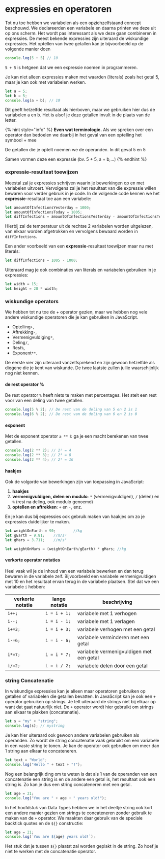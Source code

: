# expressies en operatoren

Tot nu toe hebben we variabelen als een opzichzelfstaand concept beschouwd. We declareerden een variabele en daarna printen we deze uit op ons scherm. Het wordt pas interessant als we deze gaan combineren in expressies. De meest bekende expressies zijn uiteraard de wiskundige expressies. Het optellen van twee getallen kan je bijvoorbeeld op de volgende manier doen

```javascript
console.log(5 + 5) // 10
```

`5 + 5` is hetgeen dat we een expressie noemen in programmeren.

Je kan niet alleen expressies maken met waarden (literals) zoals het getal 5, maar je kan ook met variabelen werken.

```javascript
let a = 5;
let b = 5;
console.log(a + b); // 10
```

Dit geeft hetzelfde resultaat als hierboven, maar we gebruiken hier dus de variabelen a en b. Het is alsof je deze getallen invult in de plaats van de letter.

{% hint style="info" %}
**Even wat terminologie.** Als we spreken over een operator dan bedoelen we daarbij in het geval van een optelling het symbool + mee

De getallen die je optelt noemen we de operanden. In dit geval 5 en 5

Samen vormen deze een expressie (bv. 5 + 5, a + b,...)
{% endhint %}

### expressie-resultaat toewijzen

Meestal zal je expressies schrijven waarin je bewerkingen op en met variabelen uitvoert. Vervolgens zal je het resultaat van die expressie willen bewaren voor verder gebruik in je code. In de volgende code kennen we het **expressie**-resultaat toe aan een variabele:

```javascript
let amountOfInfectionsYesterday = 1000;
let amountOfInfectionsToday = 1005;
let diffInfections = amountOfInfectionsYesterday - amountOfInfectionsToday;
```

Hierbij zal de temperatuur uit de rechtse 2 variabelen worden uitgelezen, van elkaar worden afgetrokken en vervolgens bewaard worden in `diffInfections`.

Een ander voorbeeld van een **expressie**-resultaat toewijzen maar nu met literals:

```javascript
let diffInfections = 1005 - 1000;
```

Uiteraard mag je ook combinaties van literals en variabelen gebruiken in je expressies:

```javascript
let width = 15;
let height = 20 * width;
```

### wiskundige operators

We hebben tot nu toe de + operator gezien, maar we hebben nog vele andere wiskundige operatoren die je kan gebruiken in JavaScript.

* Optelling`+`,
* Aftrekking`-`,
* Vermenigvuldiging`*`,
* Deling`/`,
* Rest`%`,
* Exponent`**`.

De eerste vier zijn uiteraard vanzelfsprekend en zijn gewoon hetzelfde als diegene die je kent van wiskunde. De twee laatste zullen jullie waarschijnlijk nog niet kennen.

#### de rest operator %

De rest operator `%` heeft niets te maken met percentages. Het stelt een rest voor van een deling van twee getallen.

```typescript
console.log(5 % 2); // De rest van de deling van 5 en 2 is 1
console.log(6 % 2); // De rest van de deling van 6 en 2 is 0
```

#### exponent

Met de exponent operator `a ** b` ga je een macht berekenen van twee getallen.

```typescript
console.log(2 ** 2); // 2² = 4
console.log(2 ** 3); // 2³ = 8
console.log(2 ** 4); // 2⁴ = 16
```

#### haakjes

Ook de volgorde van bewerkingen zijn van toepassing in JavaScript:

1. **haakjes**
2. **vermenigvuldigen, delen en modulo**: `*` (vermenigvuldigen), `/` (delen) en `%` (rest na deling, ook modulo genoemd)
3. **optellen en aftrekken**: `+` en `-`, enz.

En je kan dus bij expressies ook gebruik maken van haakjes om zo je expressies duidelijker te maken.

```javascript
let weightOnEarth = 90;        //kg
let gEarth = 9.81;    //m/s² 
let gMars = 3.711;    //m/s²

let weightOnMars = (weightOnEarth/gEarth) * gMars; //kg
```

#### verkorte operator notaties

Heel vaak wil je de inhoud van een variabele bewerken en dan terug bewaren in de variabele zelf. Bijvoorbeeld een variabele vermenigvuldigen met 10 en het resultaat ervan terug in de variabele plaatsen. Stel dat we een variabele `i` hebben:

| **verkorte notatie** | **lange notatie** | **beschrijving**                         |
| -------------------- | ----------------- | ---------------------------------------- |
| `i++;`               | `i = i + 1;`      | variabele met 1 verhogen                 |
| `i--;`               | `i = i - 1;`      | variabele met 1 verlagen                 |
| `i+=3;`              | `i = i + 3;`      | variabele verhogen met een getal         |
| `i-=6;`              | `i = i - 6;`      | variabele verminderen met een getal      |
| `i*=7;`              | `i = i * 7;`      | variabele vermenigvuldigen met een getal |
| `i/=2;`              | `i = i / 2;`      | variabele delen door een getal           |

### string Concatenatie

In wiskundige expressies kan je alleen maar operatoren gebruiken op getallen of variabelen die getallen bevatten. In JavaScript kan je ook een `+` operator gebruiken op strings. Je telt uiteraard de strings niet bij elkaar op want dat gaat natuurlijk niet. De `+` operator wordt hier gebruikt om strings aan elkaar te plakken (concatenatie).

```javascript
let s = "my" + "string";
console.log(s); // mystring
```

Je kan hier uiteraard ook gewoon andere variabelen gebruiken als operanden. Zo wordt de string concatenatie vaak gebruikt om een variabele in een vaste string te tonen. Je kan de operator ook gebruiken om meer dan 1 string aan elkaar te concateneren.

```javascript
let text = "World";
console.log("Hello " + text + "!");
```

Nog een belangrijk ding om te weten is dat als 1 van de operanden van een concatenatie een string is en de andere een getal is, het resultaat ook een string is. Zo kan je dus een string concateneren met een getal.

```javascript
let age = 21;
console.log("You are " + age + " years old!");
```

In het hoofdstuk van Data Types hebben we in het deeltje string ook kort een andere manier gezien om strings te concateneren zonder gebruik te maken van de `+` operator. We maakten daar gebruik van de speciale backtick quotes en de `${}` constructie:

```javascript
let age = 21;
console.log(`You are ${age} years old!`);
```

Het stuk dat je tussen `${}` plaatst zal worden geplakt in de string. Zo hoef je niet te werken met de concatenatie operator.
